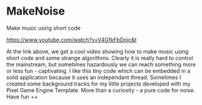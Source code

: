# MakeNoise
Make music using short code

https://www.youtube.com/watch?v=V4GfkFbDojc&t

At the link above, we get a cool video showing how to make music using short code and some strange algorithms. Clearly it is really hard to control the mainstream, but sometimes hazardously we can reach something more or less fun - captivating. I like this tiny code which can be embedded in a solid application because it uses an independant thread. Sometimes I created some background tracks for my little projects developed with my Pixel Game Engine Template. More than a curiosity - a pure code for noise. Have fun ++
